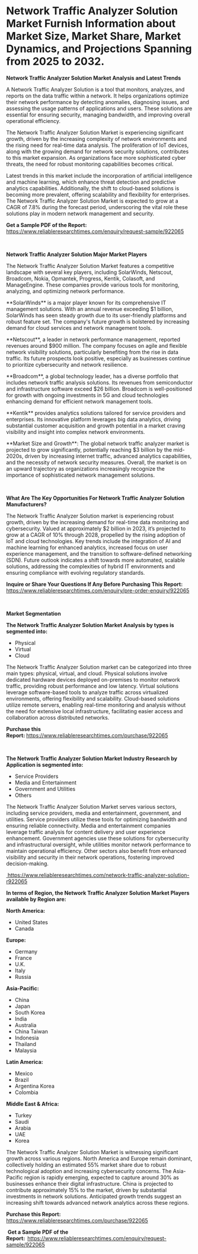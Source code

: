 <p><h1>Network Traffic Analyzer Solution Market Furnish Information about Market Size, Market Share, Market Dynamics, and Projections Spanning from 2025 to 2032.</h1></p><p><strong>Network Traffic Analyzer Solution Market Analysis and Latest Trends</strong></p>
<p><p>A Network Traffic Analyzer Solution is a tool that monitors, analyzes, and reports on the data traffic within a network. It helps organizations optimize their network performance by detecting anomalies, diagnosing issues, and assessing the usage patterns of applications and users. These solutions are essential for ensuring security, managing bandwidth, and improving overall operational efficiency.</p><p>The Network Traffic Analyzer Solution Market is experiencing significant growth, driven by the increasing complexity of network environments and the rising need for real-time data analysis. The proliferation of IoT devices, along with the growing demand for network security solutions, contributes to this market expansion. As organizations face more sophisticated cyber threats, the need for robust monitoring capabilities becomes critical.</p><p>Latest trends in this market include the incorporation of artificial intelligence and machine learning, which enhance threat detection and predictive analytics capabilities. Additionally, the shift to cloud-based solutions is becoming more prevalent, offering scalability and flexibility for enterprises. The Network Traffic Analyzer Solution Market is expected to grow at a CAGR of 7.8% during the forecast period, underscoring the vital role these solutions play in modern network management and security.</p></p>
<p><strong>Get a Sample PDF of the Report:&nbsp;</strong> <a href="https://www.reliableresearchtimes.com/enquiry/request-sample/922065?utm_campaign=2794&utm_medium=2&utm_source=Github&utm_content=ia&utm_term=18042025&utm_id=network-traffic-analyzer-solution">https://www.reliableresearchtimes.com/enquiry/request-sample/922065</a></p>
<p>&nbsp;</p>
<p><strong>Network Traffic Analyzer Solution Major Market Players</strong></p>
<p><p>The Network Traffic Analyzer Solution Market features a competitive landscape with several key players, including SolarWinds, Netscout, Broadcom, Nokia, Opmantek, Progress, Kentik, Colasoft, and ManageEngine. These companies provide various tools for monitoring, analyzing, and optimizing network performance.</p><p>**SolarWinds** is a major player known for its comprehensive IT management solutions. With an annual revenue exceeding $1 billion, SolarWinds has seen steady growth due to its user-friendly platforms and robust feature set. The company's future growth is bolstered by increasing demand for cloud services and network management tools.</p><p>**Netscout**, a leader in network performance management, reported revenues around $900 million. The company focuses on agile and flexible network visibility solutions, particularly benefiting from the rise in data traffic. Its future prospects look positive, especially as businesses continue to prioritize cybersecurity and network resilience.</p><p>**Broadcom**, a global technology leader, has a diverse portfolio that includes network traffic analysis solutions. Its revenues from semiconductor and infrastructure software exceed $26 billion. Broadcom is well-positioned for growth with ongoing investments in 5G and cloud technologies enhancing demand for efficient network management tools.</p><p>**Kentik** provides analytics solutions tailored for service providers and enterprises. Its innovative platform leverages big data analytics, driving substantial customer acquisition and growth potential in a market craving visibility and insight into complex network environments.</p><p>**Market Size and Growth**: The global network traffic analyzer market is projected to grow significantly, potentially reaching $3 billion by the mid-2020s, driven by increasing internet traffic, advanced analytics capabilities, and the necessity of network security measures. Overall, the market is on an upward trajectory as organizations increasingly recognize the importance of sophisticated network management solutions.</p></p>
<p>&nbsp;</p>
<p><strong>What Are The Key Opportunities For Network Traffic Analyzer Solution Manufacturers?</strong></p>
<p><p>The Network Traffic Analyzer Solution market is experiencing robust growth, driven by the increasing demand for real-time data monitoring and cybersecurity. Valued at approximately $2 billion in 2023, it’s projected to grow at a CAGR of 10% through 2028, propelled by the rising adoption of IoT and cloud technologies. Key trends include the integration of AI and machine learning for enhanced analytics, increased focus on user experience management, and the transition to software-defined networking (SDN). Future outlook indicates a shift towards more automated, scalable solutions, addressing the complexities of hybrid IT environments and ensuring compliance with evolving regulatory standards.</p></p>
<p><strong>Inquire or Share Your Questions If Any Before Purchasing This Report:</strong> <a href="https://www.reliableresearchtimes.com/enquiry/pre-order-enquiry/922065?utm_campaign=2794&utm_medium=2&utm_source=Github&utm_content=ia&utm_term=18042025&utm_id=network-traffic-analyzer-solution">https://www.reliableresearchtimes.com/enquiry/pre-order-enquiry/922065</a></p>
<p>&nbsp;</p>
<p><strong>Market Segmentation</strong></p>
<p><strong>The Network Traffic Analyzer Solution Market Analysis by types is segmented into:</strong></p>
<p><ul><li>Physical</li><li>Virtual</li><li>Cloud</li></ul></p>
<p><p>The Network Traffic Analyzer Solution market can be categorized into three main types: physical, virtual, and cloud. Physical solutions involve dedicated hardware devices deployed on-premises to monitor network traffic, providing robust performance and low latency. Virtual solutions leverage software-based tools to analyze traffic across virtualized environments, offering flexibility and scalability. Cloud-based solutions utilize remote servers, enabling real-time monitoring and analysis without the need for extensive local infrastructure, facilitating easier access and collaboration across distributed networks.</p></p>
<p><strong>Purchase this Report:&nbsp;</strong><a href="https://www.reliableresearchtimes.com/purchase/922065?utm_campaign=2794&utm_medium=2&utm_source=Github&utm_content=ia&utm_term=18042025&utm_id=network-traffic-analyzer-solution">https://www.reliableresearchtimes.com/purchase/922065</a></p>
<p>&nbsp;</p>
<p><strong>The Network Traffic Analyzer Solution Market Industry Research by Application is segmented into:</strong></p>
<p><ul><li>Service Providers</li><li>Media and Entertainment</li><li>Government and Utilities</li><li>Others</li></ul></p>
<p><p>The Network Traffic Analyzer Solution Market serves various sectors, including service providers, media and entertainment, government, and utilities. Service providers utilize these tools for optimizing bandwidth and ensuring reliable connectivity. Media and entertainment companies leverage traffic analysis for content delivery and user experience enhancement. Government agencies use these solutions for cybersecurity and infrastructural oversight, while utilities monitor network performance to maintain operational efficiency. Other sectors also benefit from enhanced visibility and security in their network operations, fostering improved decision-making.</p></p>
<p><a href="https://www.reliableresearchtimes.com/network-traffic-analyzer-solution-r922065?utm_campaign=2794&utm_medium=2&utm_source=Github&utm_content=ia&utm_term=18042025&utm_id=network-traffic-analyzer-solution">&nbsp;https://www.reliableresearchtimes.com/network-traffic-analyzer-solution-r922065</a></p>
<p><strong>In terms of Region, the Network Traffic Analyzer Solution Market Players available by Region are:</strong></p>
<p>
    <p> <strong> North America: </strong>
        <ul>
            <li>United States</li>
            <li>Canada</li>
        </ul>
        </p> 
    <p> <strong> Europe: </strong>
        <ul>
            <li>Germany</li>
            <li>France</li>
            <li>U.K.</li>
            <li>Italy</li>
            <li>Russia</li>
        </ul>
        </p> 
    <p> <strong> Asia-Pacific: </strong>
        <ul>
            <li>China</li>
            <li>Japan</li>
            <li>South Korea</li>
            <li>India</li>
            <li>Australia</li>
            <li>China Taiwan</li>
            <li>Indonesia</li>
            <li>Thailand</li>
            <li>Malaysia</li>
        </ul>
        </p> 
    <p> <strong> Latin America: </strong>
        <ul>
            <li>Mexico</li>
            <li>Brazil</li>
            <li>Argentina Korea</li>
            <li>Colombia</li>
        </ul>
        </p> 
    <p> <strong> Middle East & Africa: </strong>
        <ul>
            <li>Turkey</li>
            <li>Saudi</li>
            <li>Arabia</li>
            <li>UAE</li>
            <li>Korea</li>
        </ul>
    </p>
    </p>
<p><p>The Network Traffic Analyzer Solution Market is witnessing significant growth across various regions. North America and Europe remain dominant, collectively holding an estimated 55% market share due to robust technological adoption and increasing cybersecurity concerns. The Asia-Pacific region is rapidly emerging, expected to capture around 30% as businesses enhance their digital infrastructure. China is projected to contribute approximately 15% to the market, driven by substantial investments in network solutions. Anticipated growth trends suggest an increasing shift towards advanced network analytics across these regions.</p></p>
<p><strong>Purchase this Report: </strong><a href="https://www.reliableresearchtimes.com/purchase/922065?utm_campaign=2794&utm_medium=2&utm_source=Github&utm_content=ia&utm_term=18042025&utm_id=network-traffic-analyzer-solution">https://www.reliableresearchtimes.com/purchase/922065</a></p>
<p>&nbsp;<strong>Get a Sample PDF of the Report:&nbsp;&nbsp;</strong><a href="https://www.reliableresearchtimes.com/enquiry/request-sample/922065?utm_campaign=2794&utm_medium=2&utm_source=Github&utm_content=ia&utm_term=18042025&utm_id=network-traffic-analyzer-solution">https://www.reliableresearchtimes.com/enquiry/request-sample/922065</a></p>
<p><strong></strong></p>
<p><p></p><p></p><p></p></p>